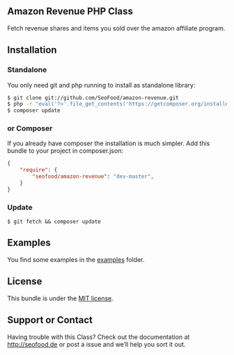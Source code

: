 ## Amazon Revenue PHP Class
Fetch revenue shares and items you sold over the amazon affiliate program.

Installation
------------

### Standalone
You only need git and php running to install as standalone library:

```sh
$ git clone git://github.com/SeoFood/amazon-revenue.git
$ php -r "eval('?>'.file_get_contents('https://getcomposer.org/installer'));"
$ composer update
```

### or Composer
If you already have composer the installation is much simpler. Add this bundle to your project in composer.json:

```json
{
    "require": {
        "seofood/amazon-revenue": "dev-master",
    }
}
```

### Update
```
$ git fetch && composer update
```

Examples
------------

You find some examples in the [examples](https://github.com/SeoFood/amazon-revenue/blob/master/examples) folder.

License
------------

This bundle is under the [MIT license](https://github.com/SeoFood/amazon-revenue/blob/master/LICENSE).

Support or Contact
------------
Having trouble with this Class? Check out the documentation at http://seofood.de or post a issue and we’ll help you sort it out.